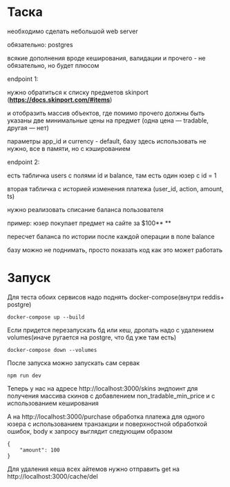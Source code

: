 # Таска

необходимо сделать небольшой web server

обязательно: postgres

всякие дополнения вроде кеширования, валидации и прочего - не обязательно, но будет плюсом

endpoint 1:

нужно обратиться к списку предметов skinport (**https://docs.skinport.com/#items**)

и отобразить массив объектов, где помимо прочего должны быть указаны две минимальные цены на предмет (одна цена — tradable, другая — нет)

параметры app_id и currency - default, базу здесь использовать не нужно, все в памяти, но с кэшированием

endpoint 2:

есть табличка users с полями id и balance, там есть один юзер с id = 1

вторая табличка с историей изменения платежа (user_id, action, amount, ts)

нужно реализовать списание баланса пользователя

пример: юзер покупает предмет на сайте за $100\*\* \*\*

пересчет баланса по истории после каждой операции в поле balance

базу можно не поднимать, просто показать код как это может работать

# Запуск

Для теста обоих сервисов надо поднять docker-compose(внутри reddis+ postgre)

```
docker-compose up --build
```

Если придется перезапускать бд или кеш, дропать надо с удалением volumes(иначе ругается на postgre, что бд уже там есть)

```
docker-compose down --volumes
```

После запуска можно запускать сам сервак

```
npm run dev
```

Теперь у нас на адресе http://localhost:3000/skins эндпоинт для получения массива скинов с добавлением non_tradable_min_price и с использованием кеширования

А на http://localhost:3000/purchase обработка платежа для одного юзера с использованием транзакции и поверхностной обработкой ошибок, body к запросу выглядит следующим образом

```
{
    "amount": 100
}
```

Для удаления кеша всех айтемов нужно отправить get на
http://localhost:3000/cache/del
